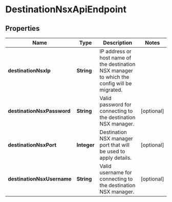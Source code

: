 # DestinationNsxApiEndpoint

## Properties
Name | Type | Description | Notes
------------ | ------------- | ------------- | -------------
**destinationNsxIp** | **String** | IP address or host name of the destination NSX manager to which the config will be migrated. | 
**destinationNsxPassword** | **String** | Valid password for connecting to the destination NSX manager. |  [optional]
**destinationNsxPort** | **Integer** | Destination NSX manager port that will be used to apply details. |  [optional]
**destinationNsxUsername** | **String** | Valid username for connecting to the destination NSX manager. |  [optional]
